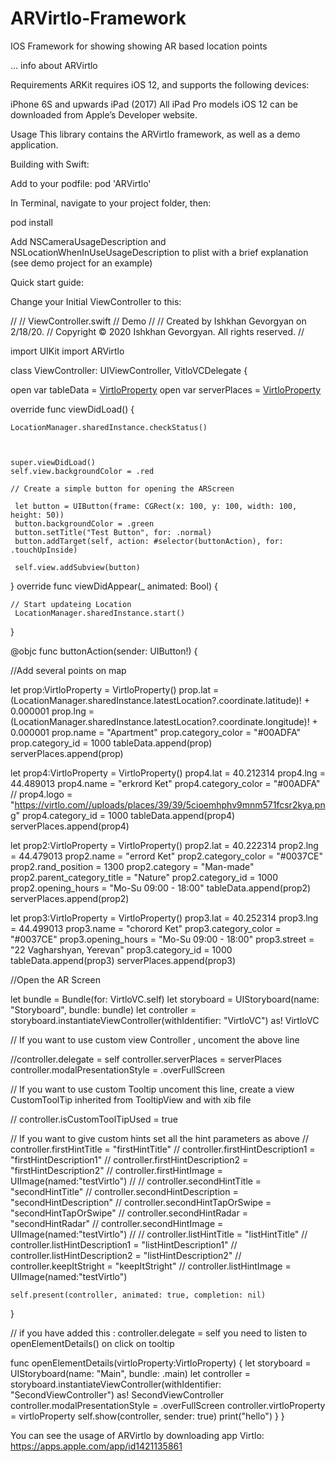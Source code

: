 # ARVirtlo-Framework
IOS Framework for showing showing AR based location points

... info about ARVirtlo

Requirements ARKit requires iOS 12, and supports the following devices:

iPhone 6S and upwards iPad (2017) All iPad Pro models iOS 12 can be downloaded from Apple’s Developer website.

Usage This library contains the ARVirtlo framework, as well as a demo application.

Building with Swift:

Add to your podfile: pod 'ARVirtlo'

In Terminal, navigate to your project folder, then:

pod install

Add NSCameraUsageDescription and NSLocationWhenInUseUsageDescription to plist with a brief explanation (see demo project for an example)

Quick start guide:

Change your Initial ViewController to this:

// // ViewController.swift // Demo // // Created by Ishkhan Gevorgyan on 2/18/20. // Copyright © 2020 Ishkhan Gevorgyan. All rights reserved. //

import UIKit import ARVirtlo

class ViewController: UIViewController, VitloVCDelegate {

 open var tableData = [VirtloProperty]()
 open var serverPlaces = [VirtloProperty]()


override func viewDidLoad() {
    
    LocationManager.sharedInstance.checkStatus()
   
   
    
    super.viewDidLoad()
    self.view.backgroundColor = .red
    
    // Create a simple button for opening the ARScreen
    
     let button = UIButton(frame: CGRect(x: 100, y: 100, width: 100, height: 50))
     button.backgroundColor = .green
     button.setTitle("Test Button", for: .normal)
     button.addTarget(self, action: #selector(buttonAction), for: .touchUpInside)

     self.view.addSubview(button)

    
}
override func viewDidAppear(_ animated: Bool) {

    // Start updateing Location
     LocationManager.sharedInstance.start()
}

@objc func buttonAction(sender: UIButton!) {

   //Add several points on map

   let prop:VirtloProperty = VirtloProperty()
   prop.lat = (LocationManager.sharedInstance.latestLocation?.coordinate.latitude)! + 0.000001
   prop.lng = (LocationManager.sharedInstance.latestLocation?.coordinate.longitude)! + 0.000001
   prop.name = "Apartment"
   prop.category_color = "#00ADFA"
   prop.category_id = 1000
   tableData.append(prop)
   serverPlaces.append(prop)


   let prop4:VirtloProperty = VirtloProperty()
   prop4.lat = 40.212314
   prop4.lng = 44.489013
   prop4.name = "erkrord Ket"
   prop4.category_color = "#00ADFA"
  // prop4.logo = "https://virtlo.com//uploads/places/39/39/5cioemhphv9mnm571fcsr2kya.png"
   prop4.category_id = 1000
   tableData.append(prop4)
   serverPlaces.append(prop4)

   let prop2:VirtloProperty = VirtloProperty()
   prop2.lat = 40.222314
   prop2.lng = 44.479013
   prop2.name = "errord Ket"
   prop2.category_color = "#0037CE"
   prop2.rand_position = 1300
   prop2.category = "Man-made"
   prop2.parent_category_title = "Nature"
   prop2.category_id = 1000
   prop2.opening_hours = "Mo-Su 09:00 - 18:00"
   tableData.append(prop2)
   serverPlaces.append(prop2)

   let prop3:VirtloProperty = VirtloProperty()
   prop3.lat = 40.252314
   prop3.lng = 44.499013
   prop3.name = "chorord Ket"
   prop3.category_color = "#0037CE"
   prop3.opening_hours = "Mo-Su 09:00 - 18:00"
   prop3.street = "22 Vagharshyan, Yerevan"
   prop3.category_id = 1000
   tableData.append(prop3)
   serverPlaces.append(prop3)
   
   //Open the AR Screen

   let bundle = Bundle(for: VirtloVC.self)
   let storyboard = UIStoryboard(name: "Storyboard", bundle: bundle)
   let controller = storyboard.instantiateViewController(withIdentifier: "VirtloVC") as! VirtloVC
   
   // If you want to use custom view Controller , uncoment the above line
   
   //controller.delegate = self
   controller.serverPlaces = serverPlaces
   controller.modalPresentationStyle = .overFullScreen
   
  // If you want to use custom Tooltip uncoment this line, create a view CustomToolTip inherited from TooltipView and with xib file
    
   // controller.isCustomToolTipUsed = true
   
 //  If you want to give custom hints set all the hint parameters as above
// controller.firstHintTitle = "firstHintTitle" // controller.firstHintDescription1 = "firstHintDescription1" // controller.firstHintDescription2 = "firstHintDescription2" // controller.firstHintImage = UIImage(named:"testVirtlo") //
// controller.secondHintTitle = "secondHintTitle" // controller.secondHintDescription = "secondHintDescription" // controller.secondHintTapOrSwipe = "secondHintTapOrSwipe" // controller.secondHintRadar = "secondHintRadar" // controller.secondHintImage = UIImage(named:"testVirtlo") //
// controller.listHintTitle = "listHintTitle" // controller.listHintDescription1 = "listHintDescription1" // controller.listHintDescription2 = "listHintDescription2" // controller.keepItStright = "keepItStright" // controller.listHintImage = UIImage(named:"testVirtlo")

    self.present(controller, animated: true, completion: nil)
}

// if you have added this :  controller.delegate = self you need to listen to openElementDetails() on click on tooltip

func openElementDetails(virtloProperty:VirtloProperty)
{
    let storyboard = UIStoryboard(name: "Main", bundle: .main)
    let controller = storyboard.instantiateViewController(withIdentifier: "SecondViewController") as! SecondViewController
    controller.modalPresentationStyle = .overFullScreen
    controller.virtloProperty = virtloProperty
    self.show(controller, sender: true)
       print("hello")
}
}

You can see the usage of ARVirtlo by downloading app Virtlo: https://apps.apple.com/app/id1421135861

